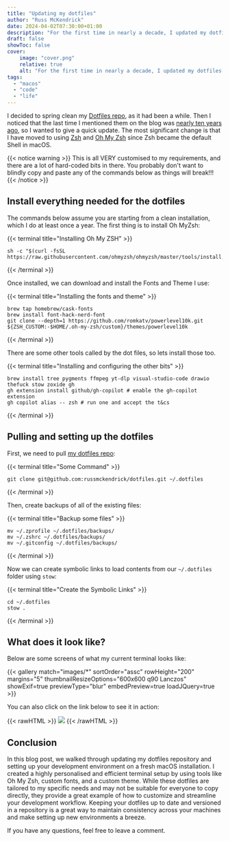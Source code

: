 ```yaml
---
title: "Updating my dotfiles"
author: "Russ McKendrick"
date: 2024-04-02T07:30:00+01:00
description: "For the first time in nearly a decade, I updated my dotfiles blog post."
draft: false
showToc: false
cover:
    image: "cover.png"
    relative: true
    alt: "For the first time in nearly a decade, I updated my dotfiles blog post."
tags:
  - "macos"
  - "code"
  - "life"
---
```


I decided to spring clean my [Dotfiles repo](https://github.com/russmckendrick/dotfiles), as it had been a while. Then I noticed that the last time I mentioned them on the blog was [nearly ten years ago](/2014/08/10/dotfiles/), so I wanted to give a quick update. The most significant change is that I have moved to using [Zsh](https://www.zsh.org/ "Zsh") and [Oh My Zsh](https://ohmyz.sh/) since Zsh became the default Shell in macOS.

{{< notice warning >}}
This is all VERY customised to my requirements, and there are a lot of hard-coded bits in there. You probably don't want to blindly copy and paste any of the commands below as things will break!!!
{{< /notice >}}

## Install everything needed for the dotfiles

The commands below assume you are starting from a clean installation, which I do at least once a year. The first thing is to install Oh MyZsh:

{{< terminal title="Installing Oh My ZSH" >}}
```text
sh -c "$(curl -fsSL https://raw.githubusercontent.com/ohmyzsh/ohmyzsh/master/tools/install.sh)"
```
{{< /terminal >}}

Once installed, we can download and install the Fonts and Theme I use:

{{< terminal title="Installing the fonts and theme" >}}
```text
brew tap homebrew/cask-fonts
brew install font-hack-nerd-font
git clone --depth=1 https://github.com/romkatv/powerlevel10k.git ${ZSH_CUSTOM:-$HOME/.oh-my-zsh/custom}/themes/powerlevel10k
```
{{< /terminal >}}

There are some other tools called by the dot files, so lets install those too.

{{< terminal title="Installing and configuring the other bits" >}}
```text
brew install tree pygments ffmpeg yt-dlp visual-studio-code drawio thefuck stow zoxide gh
gh extension install github/gh-copilot # enable the gh-copilot  extension
gh copilot alias -- zsh # run one and accept the t&cs
```
{{< /terminal >}}

## Pulling and setting up the dotfiles

First, we need to pull [my dotfiles repo](https://github.com/russmckendrick/dotfiles/):

{{< terminal title="Some Command" >}}
```text
git clone git@github.com:russmckendrick/dotfiles.git ~/.dotfiles
```
{{< /terminal >}}

Then, create backups of all of the existing files:

{{< terminal title="Backup some files" >}}
```text
mv ~/.zprofile ~/.dotfiles/backups/
mv ~/.zshrc ~/.dotfiles/backups/
mv ~/.gitconfig ~/.dotfiles/backups/
```
{{< /terminal >}}

Now we can create symbolic links to load contents from our `~/.dotfiles` folder using `stow`:

{{< terminal title="Create the Symbolic Links" >}}
```text
cd ~/.dotfiles
stow .
```
{{< /terminal >}}

## What does it look like?

Below are some screens of what my current terminal looks like:

{{< gallery match="images/*" sortOrder="assc" rowHeight="200" margins="5" thumbnailResizeOptions="600x600 q90 Lanczos" showExif=true previewType="blur" embedPreview=true loadJQuery=true >}}<br>

You can also click on the link below to see it in action:

{{< rawHTML >}}
<a href="https://asciinema.org/a/PTUqbpxikms7nFWNs4R7OhMQR" target="_blank"><img src="https://asciinema.org/a/PTUqbpxikms7nFWNs4R7OhMQR.svg" class="no-zoom"/></a>
{{< /rawHTML >}}


## Conclusion

In this blog post, we walked through updating my dotfiles repository and setting up your development environment on a fresh macOS installation. I created a highly personalised and efficient terminal setup by using tools like Oh My Zsh, custom fonts, and a custom theme. While these dotfiles are tailored to my specific needs and may not be suitable for everyone to copy directly, they provide a great example of how to customize and streamline your development workflow. Keeping your dotfiles up to date and versioned in a repository is a great way to maintain consistency across your machines and make setting up new environments a breeze.

If you have any questions, feel free to leave a comment.
